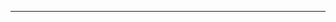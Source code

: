 <!--
CO_OP_TRANSLATOR_METADATA:
{
  "original_hash": "b5466bcedc3c75aa35476270362f626a",
  "translation_date": "2025-08-26T13:27:48+00:00",
  "source_file": "15-rag-and-vector-databases/data/frameworks.md",
  "language_code": "lt"
}
-->


---

